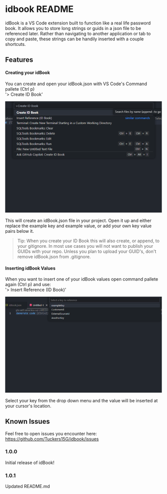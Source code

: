 # idbook README

idBook is a VS Code extension built to function like a real life password book. It allows you to store long strings or guids in a json file to be referenced later. Rather than navigating to another application or tab to copy and paste, these strings can be handily inserted with a couple shortcuts. 

## Features

#### Creating your idBook

You can create and open your idBook.json with VS Code's Command pallete (Ctrl p) <br />  '> Create ID Book'

![create Command](images/createCommand.png)

This will create an idBook.json file in your project. Open it up and either replace the example key and example value, or add your own key value pairs below it. 

>Tip: When you create your ID Book this will also create, or append, to your gitignore. In most use cases you will not want to publish your GUIDs with your repo. Unless you plan to upload your GUID's, don't remove idBook.json from .gitignore.

#### Inserting idBook Values

When you want to insert one of your idBook values open command pallete again (Ctrl p) and use: <br />
'> Insert Reference (ID Book)'

![insert Command](images/insertCommand.png)

Select your key from the drop down menu and the value will be inserted at your cursor's location.


## Known Issues

Feel free to open issues you encounter here: https://github.com/Tuckers15G/idbook/issues

### 1.0.0

Initial release of idBook!


### 1.0.1

Updated README.md 
